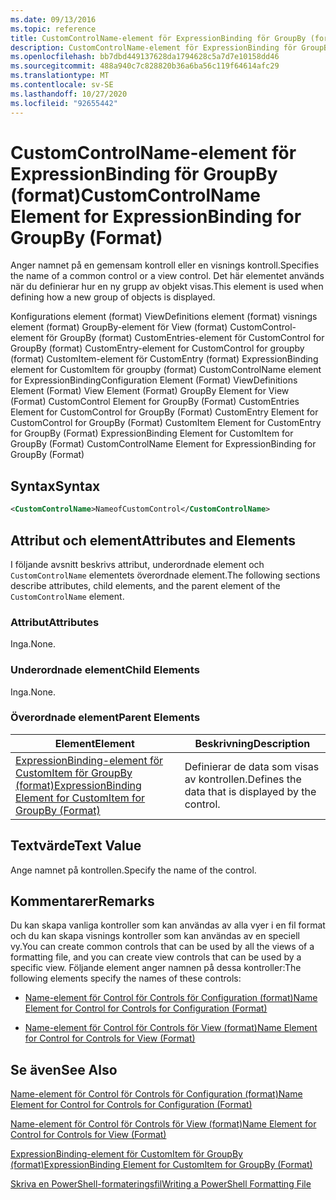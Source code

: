 ```yaml
---
ms.date: 09/13/2016
ms.topic: reference
title: CustomControlName-element för ExpressionBinding för GroupBy (format)
description: CustomControlName-element för ExpressionBinding för GroupBy (format)
ms.openlocfilehash: bb7dbd449137628da1794628c5a7d7e10158dd46
ms.sourcegitcommit: 488a940c7c828820b36a6ba56c119f64614afc29
ms.translationtype: MT
ms.contentlocale: sv-SE
ms.lasthandoff: 10/27/2020
ms.locfileid: "92655442"
---
```

# <a name="customcontrolname-element-for-expressionbinding-for-groupby-format"></a><span data-ttu-id="6c9e8-103">CustomControlName-element för ExpressionBinding för GroupBy (format)</span><span class="sxs-lookup"><span data-stu-id="6c9e8-103">CustomControlName Element for ExpressionBinding for GroupBy (Format)</span></span>

<span data-ttu-id="6c9e8-104">Anger namnet på en gemensam kontroll eller en visnings kontroll.</span><span class="sxs-lookup"><span data-stu-id="6c9e8-104">Specifies the name of a common control or a view control.</span></span> <span data-ttu-id="6c9e8-105">Det här elementet används när du definierar hur en ny grupp av objekt visas.</span><span class="sxs-lookup"><span data-stu-id="6c9e8-105">This element is used when defining how a new group of objects is displayed.</span></span>

<span data-ttu-id="6c9e8-106">Konfigurations element (format) ViewDefinitions element (format) visnings element (format) GroupBy-element för View (format) CustomControl-element för GroupBy (format) CustomEntries-element för CustomControl for GroupBy (format) CustomEntry-element for CustomControl for groupby (format) CustomItem-element för CustomEntry (format) ExpressionBinding element for CustomItem för groupby (format) CustomControlName element for ExpressionBinding</span><span class="sxs-lookup"><span data-stu-id="6c9e8-106">Configuration Element (Format) ViewDefinitions Element (Format) View Element (Format) GroupBy Element for View (Format) CustomControl Element for GroupBy (Format) CustomEntries Element for CustomControl for GroupBy (Format) CustomEntry Element for CustomControl for GroupBy (Format) CustomItem Element for CustomEntry for GroupBy (Format) ExpressionBinding Element for CustomItem for GroupBy (Format) CustomControlName Element for ExpressionBinding for GroupBy (Format)</span></span>

## <a name="syntax"></a><span data-ttu-id="6c9e8-107">Syntax</span><span class="sxs-lookup"><span data-stu-id="6c9e8-107">Syntax</span></span>

```xml
<CustomControlName>NameofCustomControl</CustomControlName>
```

## <a name="attributes-and-elements"></a><span data-ttu-id="6c9e8-108">Attribut och element</span><span class="sxs-lookup"><span data-stu-id="6c9e8-108">Attributes and Elements</span></span>

<span data-ttu-id="6c9e8-109">I följande avsnitt beskrivs attribut, underordnade element och `CustomControlName` elementets överordnade element.</span><span class="sxs-lookup"><span data-stu-id="6c9e8-109">The following sections describe attributes, child elements, and the parent element of the `CustomControlName` element.</span></span>

### <a name="attributes"></a><span data-ttu-id="6c9e8-110">Attribut</span><span class="sxs-lookup"><span data-stu-id="6c9e8-110">Attributes</span></span>

<span data-ttu-id="6c9e8-111">Inga.</span><span class="sxs-lookup"><span data-stu-id="6c9e8-111">None.</span></span>

### <a name="child-elements"></a><span data-ttu-id="6c9e8-112">Underordnade element</span><span class="sxs-lookup"><span data-stu-id="6c9e8-112">Child Elements</span></span>

<span data-ttu-id="6c9e8-113">Inga.</span><span class="sxs-lookup"><span data-stu-id="6c9e8-113">None.</span></span>

### <a name="parent-elements"></a><span data-ttu-id="6c9e8-114">Överordnade element</span><span class="sxs-lookup"><span data-stu-id="6c9e8-114">Parent Elements</span></span>

|<span data-ttu-id="6c9e8-115">Element</span><span class="sxs-lookup"><span data-stu-id="6c9e8-115">Element</span></span>|<span data-ttu-id="6c9e8-116">Beskrivning</span><span class="sxs-lookup"><span data-stu-id="6c9e8-116">Description</span></span>|
|-------------|-----------------|
|[<span data-ttu-id="6c9e8-117">ExpressionBinding-element för CustomItem för GroupBy (format)</span><span class="sxs-lookup"><span data-stu-id="6c9e8-117">ExpressionBinding Element for CustomItem for GroupBy (Format)</span></span>](./expressionbinding-element-for-customitem-for-groupby-format.md)|<span data-ttu-id="6c9e8-118">Definierar de data som visas av kontrollen.</span><span class="sxs-lookup"><span data-stu-id="6c9e8-118">Defines the data that is displayed by the control.</span></span>|

## <a name="text-value"></a><span data-ttu-id="6c9e8-119">Textvärde</span><span class="sxs-lookup"><span data-stu-id="6c9e8-119">Text Value</span></span>

<span data-ttu-id="6c9e8-120">Ange namnet på kontrollen.</span><span class="sxs-lookup"><span data-stu-id="6c9e8-120">Specify the name of the control.</span></span>

## <a name="remarks"></a><span data-ttu-id="6c9e8-121">Kommentarer</span><span class="sxs-lookup"><span data-stu-id="6c9e8-121">Remarks</span></span>

<span data-ttu-id="6c9e8-122">Du kan skapa vanliga kontroller som kan användas av alla vyer i en fil format och du kan skapa visnings kontroller som kan användas av en speciell vy.</span><span class="sxs-lookup"><span data-stu-id="6c9e8-122">You can create common controls that can be used by all the views of a formatting file, and you can create view controls that can be used by a specific view.</span></span> <span data-ttu-id="6c9e8-123">Följande element anger namnen på dessa kontroller:</span><span class="sxs-lookup"><span data-stu-id="6c9e8-123">The following elements specify the names of these controls:</span></span>

- [<span data-ttu-id="6c9e8-124">Name-element för Control för Controls för Configuration (format)</span><span class="sxs-lookup"><span data-stu-id="6c9e8-124">Name Element for Control for Controls for Configuration (Format)</span></span>](./name-element-for-control-for-controls-for-configuration-format.md)

- [<span data-ttu-id="6c9e8-125">Name-element för Control för Controls för View (format)</span><span class="sxs-lookup"><span data-stu-id="6c9e8-125">Name Element for Control for Controls for View (Format)</span></span>](./name-element-for-control-for-controls-for-view-format.md)

## <a name="see-also"></a><span data-ttu-id="6c9e8-126">Se även</span><span class="sxs-lookup"><span data-stu-id="6c9e8-126">See Also</span></span>

[<span data-ttu-id="6c9e8-127">Name-element för Control för Controls för Configuration (format)</span><span class="sxs-lookup"><span data-stu-id="6c9e8-127">Name Element for Control for Controls for Configuration (Format)</span></span>](./name-element-for-control-for-controls-for-configuration-format.md)

[<span data-ttu-id="6c9e8-128">Name-element för Control för Controls för View (format)</span><span class="sxs-lookup"><span data-stu-id="6c9e8-128">Name Element for Control for Controls for View (Format)</span></span>](./name-element-for-control-for-controls-for-view-format.md)

[<span data-ttu-id="6c9e8-129">ExpressionBinding-element för CustomItem för GroupBy (format)</span><span class="sxs-lookup"><span data-stu-id="6c9e8-129">ExpressionBinding Element for CustomItem for GroupBy (Format)</span></span>](./expressionbinding-element-for-customitem-for-groupby-format.md)

[<span data-ttu-id="6c9e8-130">Skriva en PowerShell-formateringsfil</span><span class="sxs-lookup"><span data-stu-id="6c9e8-130">Writing a PowerShell Formatting File</span></span>](./writing-a-powershell-formatting-file.md)
